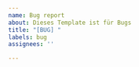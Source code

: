 ```yaml
---
name: Bug report
about: Dieses Template ist für Bugs
title: "[BUG] "
labels: bug
assignees: ''

---
```



